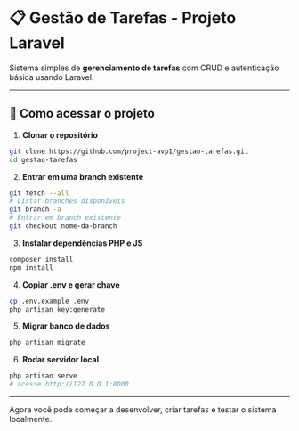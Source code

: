 # 📋 Gestão de Tarefas - Projeto Laravel

Sistema simples de **gerenciamento de tarefas** com CRUD e autenticação básica usando Laravel.

---

## 🚀 Como acessar o projeto

1. **Clonar o repositório**

```bash
git clone https://github.com/project-avp1/gestao-tarefas.git
cd gestao-tarefas
```

2. **Entrar em uma branch existente**

```bash
git fetch --all
# Listar branches disponíveis
git branch -a
# Entrar em branch existente
git checkout nome-da-branch
```

3. **Instalar dependências PHP e JS**

```bash
composer install
npm install
```

4. **Copiar .env e gerar chave**

```bash
cp .env.example .env
php artisan key:generate
```

5. **Migrar banco de dados**

```bash
php artisan migrate
```

6. **Rodar servidor local**

```bash
php artisan serve
# acesse http://127.0.0.1:8000
```

---

Agora você pode começar a desenvolver, criar tarefas e testar o sistema localmente.
